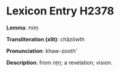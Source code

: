 # Lexicon Entry H2378

**Lemma**: חָזוֹת

**Transliteration (xlit)**: châzôwth

**Pronunciation**: khaw-zooth'

**Description**:
from חָזָה; a revelation; vision.
